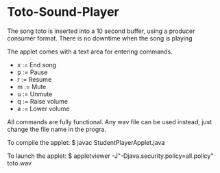 # Toto-Sound-Player
The song toto is inserted into a 10 second buffer, using a producer consumer format. There is no downtime when the song is playing  

The applet comes with a text area for entering commands.

* x := End song 
* p := Pause
* r := Resume
* m := Mute
* u := Unmute
* q := Raise volume
* a := Lower volume

All commands are fully functional.
Any wav file can be used instead, just change the file name in the progra.  

To compile the applet:
$ javac StudentPlayerApplet.java

To launch the applet:
$ appletviewer -J"-Djava.security.policy=all.policy" toto.wav
